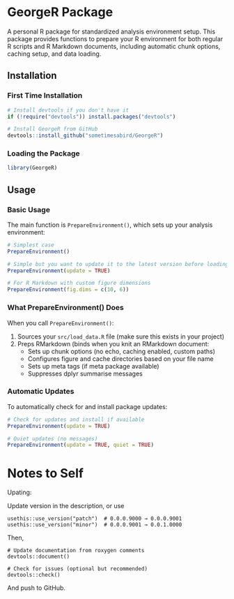 # GeorgeR Package

A personal R package for standardized analysis environment setup. This package provides functions to prepare your R environment for both regular R scripts and R Markdown documents, including automatic chunk options, caching setup, and data loading.

## Installation

### First Time Installation

```r
# Install devtools if you don't have it
if (!require("devtools")) install.packages("devtools")

# Install GeorgeR from GitHub
devtools::install_github("sometimesabird/GeorgeR")
```

### Loading the Package

```r
library(GeorgeR)
```

## Usage

### Basic Usage

The main function is `PrepareEnvironment()`, which sets up your analysis environment:

```r
# Simplest case
PrepareEnvironment()

# Simple but you want to update it to the latest version before loading
PrepareEnvironment(update = TRUE)

# For R Markdown with custom figure dimensions
PrepareEnvironment(fig.dims = c(10, 6))
```

### What PrepareEnvironment() Does

When you call `PrepareEnvironment()`:

1. Sources your `src/load_data.R` file (make sure this exists in your project)
2. Preps RMarkdown (binds when you knit an RMarkdown document:
   - Sets up chunk options (no echo, caching enabled, custom paths)
   - Configures figure and cache directories based on your file name
   - Sets up meta tags (if meta package available)
   - Suppresses dplyr summarise messages

### Automatic Updates

To automatically check for and install package updates:

```r
# Check for updates and install if available
PrepareEnvironment(update = TRUE)

# Quiet updates (no messages)
PrepareEnvironment(update = TRUE, quiet = TRUE)
```


# Notes to Self

Upating:

Update version in the description, or use

```
usethis::use_version("patch")  # 0.0.0.9000 → 0.0.0.9001
usethis::use_version("minor")  # 0.0.0.9001 → 0.0.1.0000
```

Then,
```
# Update documentation from roxygen comments
devtools::document()

# Check for issues (optional but recommended)
devtools::check()
```

And push to GitHub.

